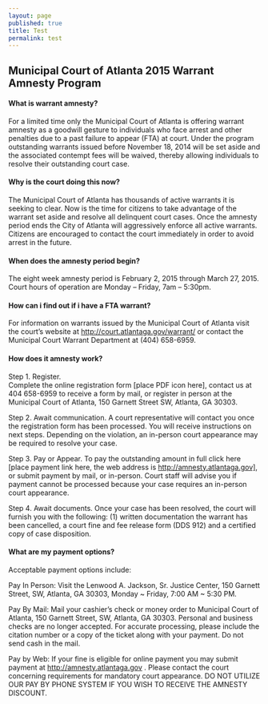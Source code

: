 ```yaml
---
layout: page
published: true
title: Test
permalink: test
---
```


## Municipal Court of Atlanta 2015 Warrant Amnesty Program

#### What is warrant amnesty?
For a limited time only the Municipal Court of Atlanta is offering warrant amnesty as a goodwill gesture to individuals who face arrest and other penalties due to a past failure to appear (FTA) at court.  Under the program outstanding warrants issued before November 18, 2014 will be set aside and the associated contempt fees will be waived, thereby allowing  individuals to resolve their outstanding court case.   

#### Why is the court doing this now?
The Municipal Court of Atlanta has thousands of active warrants it is seeking to clear. Now is the time for citizens to take advantage of the warrant set aside and resolve all delinquent court cases. Once the amnesty period ends the City of Atlanta will aggressively enforce all active warrants.  Citizens are encouraged to contact the court immediately in order to avoid arrest in the future. 

#### When does the amnesty period begin?
The eight week amnesty period is February 2, 2015 through March 27, 2015.  Court hours of operation are Monday – Friday, 7am – 5:30pm.  

#### How can i find out if i have a FTA warrant?
For information on warrants issued by the Municipal Court of Atlanta visit the court’s website at http://court.atlantaga.gov/warrant/ or contact the Municipal Court Warrant Department at (404) 658-6959. 

#### How does it amnesty work?
Step 1. Register.  
Complete the online registration form [place PDF icon here], contact us at 404 658-6959 to receive a form by mail, or register in person at the Municipal Court of Atlanta, 150 Garnett Street SW, Atlanta, GA 30303. 

Step 2. Await communication. 
A court representative will contact you once the registration form has been processed.  You will receive instructions on next steps. Depending on the violation, an in-person court appearance may be required to resolve your case.  

Step 3. Pay or Appear. 
To pay the outstanding amount in full click here [place payment link here, the web address is http://amnesty.atlantaga.gov], or submit payment by mail, or in-person. Court staff will advise you if payment cannot be processed because your case requires an in-person court appearance. 

Step 4. Await documents. 
Once your case has been resolved, the court will furnish you with the following: (1) written documentation the warrant has been cancelled, a court fine and fee release form (DDS 912) and a certified copy of case disposition.  

#### What are my payment options?
Acceptable payment options include:

Pay In Person: Visit the Lenwood A. Jackson, Sr. Justice Center, 150 Garnett Street, SW, Atlanta, GA 30303, Monday ~ Friday, 7:00 AM ~ 5:30 PM.  

Pay By Mail:    Mail your cashier’s check or money order to Municipal Court of Atlanta, 150 Garnett Street, SW, Atlanta, GA 30303.  Personal and business checks are no longer accepted.  For accurate processing, 
please include the citation number or a copy of the ticket along with your payment. Do not send cash in the mail.  

Pay by Web:    If your fine is eligible for online payment you may submit payment at http://amnesty.atlantaga.gov .  Please contact the court concerning requirements for mandatory court appearance.
DO NOT UTILIZE OUR PAY BY PHONE SYSTEM IF YOU WISH TO RECEIVE THE AMNESTY DISCOUNT.

